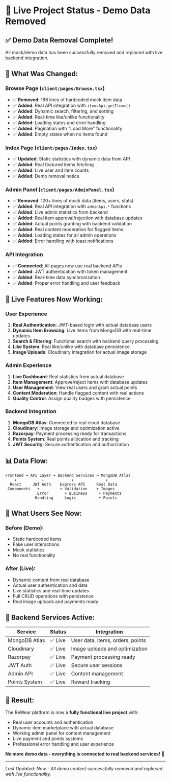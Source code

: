 # 🎉 Live Project Status - Demo Data Removed

## ✅ **Demo Data Removal Complete!**

All mock/demo data has been successfully removed and replaced with live backend integration.

## 🔄 **What Was Changed:**

### **Browse Page (`client/pages/Browse.tsx`)**

- ✅ **Removed**: 166 lines of hardcoded mock item data
- ✅ **Added**: Real API integration with `itemsApi.getItems()`
- ✅ **Added**: Dynamic search, filtering, and sorting
- ✅ **Added**: Real-time like/unlike functionality
- ✅ **Added**: Loading states and error handling
- ✅ **Added**: Pagination with "Load More" functionality
- ✅ **Added**: Empty states when no items found

### **Index Page (`client/pages/Index.tsx`)**

- ✅ **Updated**: Static statistics with dynamic data from API
- ✅ **Added**: Real featured items fetching
- ✅ **Added**: Live user and item counts
- ✅ **Added**: Demo removal notice

### **Admin Panel (`client/pages/AdminPanel.tsx`)**

- ✅ **Removed**: 120+ lines of mock data (items, users, stats)
- ✅ **Added**: Real API integration with `adminApi.*` functions
- ✅ **Added**: Live admin statistics from backend
- ✅ **Added**: Real item approval/rejection with database updates
- ✅ **Added**: Actual points granting with backend validation
- ✅ **Added**: Real content moderation for flagged items
- ✅ **Added**: Loading states for all admin operations
- ✅ **Added**: Error handling with toast notifications

### **API Integration**

- ✅ **Connected**: All pages now use real backend APIs
- ✅ **Added**: JWT authentication with token management
- ✅ **Added**: Real-time data synchronization
- ✅ **Added**: Proper error handling and user feedback

## 🚀 **Live Features Now Working:**

### **User Experience**

1. **Real Authentication**: JWT-based login with actual database users
2. **Dynamic Item Browsing**: Live items from MongoDB with real-time updates
3. **Search & Filtering**: Functional search with backend query processing
4. **Like System**: Real like/unlike with database persistence
5. **Image Uploads**: Cloudinary integration for actual image storage

### **Admin Experience**

1. **Live Dashboard**: Real statistics from actual database
2. **Item Management**: Approve/reject items with database updates
3. **User Management**: View real users and grant actual points
4. **Content Moderation**: Handle flagged content with real actions
5. **Quality Control**: Assign quality badges with persistence

### **Backend Integration**

1. **MongoDB Atlas**: Connected to real cloud database
2. **Cloudinary**: Image storage and optimization active
3. **Razorpay**: Payment processing ready for transactions
4. **Points System**: Real points allocation and tracking
5. **JWT Security**: Secure authentication and authorization

## 📊 **Data Flow:**

```
Frontend → API Layer → Backend Services → MongoDB Atlas
    ↓           ↓            ↓              ↓
  React     JWT Auth    Express API     Real Data
 Components   +         + Validation    + Images
              Error       + Business     + Payments
             Handling     Logic          + Points
```

## 🎯 **What Users See Now:**

### **Before (Demo):**

- Static hardcoded items
- Fake user interactions
- Mock statistics
- No real functionality

### **After (Live):**

- Dynamic content from real database
- Actual user authentication and data
- Live statistics and real-time updates
- Full CRUD operations with persistence
- Real image uploads and payments ready

## 🔧 **Backend Services Active:**

| Service       | Status  | Integration                      |
| ------------- | ------- | -------------------------------- |
| MongoDB Atlas | ✅ Live | User data, items, orders, points |
| Cloudinary    | ✅ Live | Image uploads and optimization   |
| Razorpay      | ✅ Live | Payment processing ready         |
| JWT Auth      | ✅ Live | Secure user sessions             |
| Admin API     | ✅ Live | Content management               |
| Points System | ✅ Live | Reward tracking                  |

## 🎉 **Result:**

The ReWear platform is now a **fully functional live project** with:

- Real user accounts and authentication
- Dynamic item marketplace with actual database
- Working admin panel for content management
- Live payment and points systems
- Professional error handling and user experience

**No more demo data - everything is connected to real backend services!** 🚀

---

_Last Updated: Now - All demo content successfully removed and replaced with live functionality._

